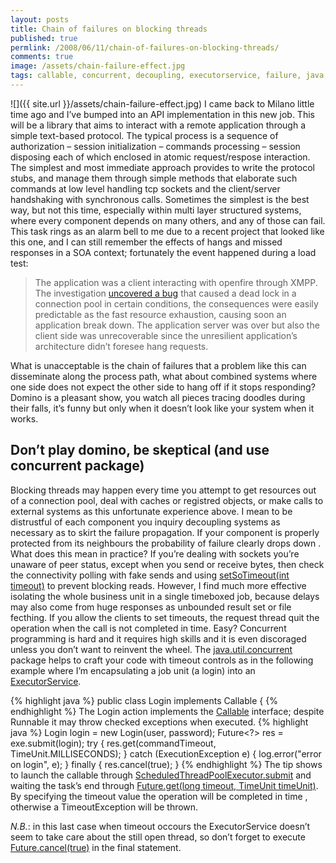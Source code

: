 ```yaml
---
layout: posts
title: Chain of failures on blocking threads
published: true
permlink: /2008/06/11/chain-of-failures-on-blocking-threads/
comments: true
image: /assets/chain-failure-effect.jpg
tags: callable, concurrent, decoupling, executorservice, failure, java, openfire, scheduledthreadpoolexecutor, service, SOA, timeout
---
```

![]({{ site.url }}/assets/chain-failure-effect.jpg)
I came back to Milano little time ago and I’ve bumped into an API implementation in this new job. This will be a library that aims to interact with a remote application through a simple text-based protocol.
The typical process is a sequence of authorization – session initialization – commands processing – session disposing each of which enclosed in atomic request/respose interaction. The simplest and most immediate approach provides to write the protocol stubs, and manage them through simple methods that elaborate such commands at low level handling tcp sockets and the client/server handshaking with synchronous calls.
Sometimes the simplest is the best way, but not this time, especially within multi layer structured systems, where every component depends on many others, and any of those can fail.
This task rings as an alarm bell to me due to a recent project that looked like this one, and I can still remember the effects of hangs and missed responses in a SOA context; fortunately the event happened during a load test:
>The application was a client interacting with openfire through XMPP. The investigation [uncovered a bug](http://www.igniterealtime.org/community/thread/30088?tstart=0) that caused a dead lock in a connection pool in certain conditions, the consequences were easily predictable as the fast resource exhaustion, causing soon an application break down. The application server was over but also the client side was unrecoverable since the unresilient application’s architecture didn’t foresee hang requests.

What is unacceptable is the chain of failures that a problem like this can disseminate along the process path, what about combined systems where one side does not expect the other side to hang off if it stops responding?
Domino is a pleasant show, you watch all pieces tracing doodles during their falls, it’s funny but only when it doesn’t look like your system when it works.

## Don’t play domino, be skeptical (and use concurrent package)
Blocking threads may happen every time you attempt to get resources out of a connection pool, deal with caches or registred objects, or make calls to external systems as this unfortunate experience above. I mean to be distrustful of each component you inquiry decoupling systems as necessary as to skirt the failure propagation. If your component is properly protected from its neighbours the probability of failure clearly drops down .
What does this mean in practice?
If you’re dealing with sockets you’re unaware of peer status, except when you send or receive bytes, then check the connectivity polling with fake sends and using [setSoTimeout(int timeout)](http://java.sun.com/javase/6/docs/api/java/net/Socket.html#setSoTimeout(int)) to prevent blocking reads.
However, I find much more effective isolating the whole business unit in a single timeboxed job, because delays may also come from huge responses as unbounded result set or file fecthing.
If you allow the clients to set timeouts, the request thread quit the operation when the call is not completed in time. Easy?
Concurrent programming is hard and it requires high skills and it is even discoraged unless you don’t want to reinvent the wheel. The [java.util.concurrent](http://java.sun.com/javase/6/docs/api/java/util/concurrent/package-summary.html) package helps to craft your code with timeout controls as in the following example where I’m encapsulating a job unit (a login) into an [ExecutorService](http://java.sun.com/javase/6/docs/api/java/util/concurrent/ExecutorService.html).

{% highlight java %}
public class Login implements Callable {
{% endhighlight %}
The Login action implements the [Callable](http://java.sun.com/javase/6/docs/api/java/util/concurrent/Callable.html) interface; despite Runnable it may throw checked exceptions when executed.
{% highlight java %}
Login login = new Login(user, password);
Future<?> res = exe.submit(login);
try {
  res.get(commandTimeout, TimeUnit.MILLISECONDS);
}
catch (ExecutionException e) {
  log.error("error on login", e);
}
finally {
  res.cancel(true);
}
{% endhighlight %}
The tip shows to launch the callable through [ScheduledThreadPoolExecutor.submit](http://java.sun.com/javase/6/docs/api/java/util/concurrent/ScheduledThreadPoolExecutor.html#submit(java.util.concurrent.Callable)) and waiting the task’s end through [Future.get(long timeout, TimeUnit timeUnit)](http://java.sun.com/javase/6/docs/api/java/util/concurrent/Future.html#get(long,%20java.util.concurrent.TimeUnit)). By specifying the timeout value the operation will be completed in time , otherwise a TimeoutException will be thrown.

*N.B.*: in this last case when timeout occours the ExecutorService doesn’t seem to take care about the still open thread, so don’t forget to execute [Future.cancel(true)](http://java.sun.com/javase/6/docs/api/java/util/concurrent/Future.html#cancel(boolean)) in the final statement.
